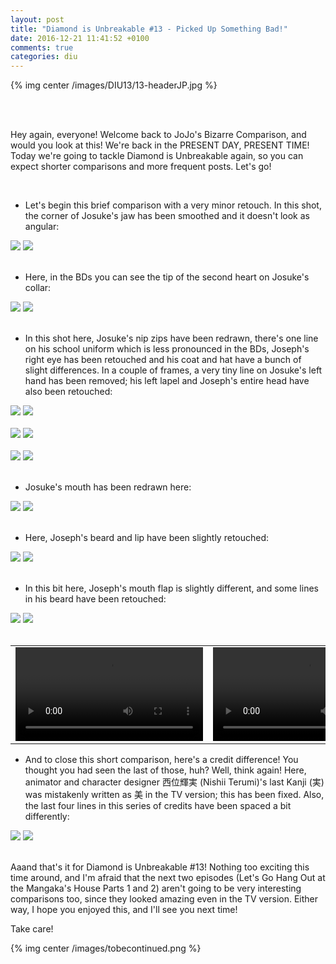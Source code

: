 ```yaml
---
layout: post
title: "Diamond is Unbreakable #13 - Picked Up Something Bad!"
date: 2016-12-21 11:41:52 +0100
comments: true
categories: diu
---
```


{% img center /images/DIU13/13-headerJP.jpg %}
<!-- more -->

<br>
<br>

Hey again, everyone! Welcome back to JoJo's Bizarre Comparison, and would you look at this! We're back in the PRESENT DAY, PRESENT TIME! Today we're going to tackle Diamond is Unbreakable again, so you can expect shorter comparisons and more frequent posts. Let's go!

<br>

- Let's begin this brief comparison with a very minor retouch. In this shot, the corner of Josuke's jaw has been smoothed and it doesn't look as angular:

<div id="container1" class="twentytwenty-container">
 <img src="./../images/DIU13/tv-07000.jpg" />
 <img src="./../images/DIU13/bd-07000.jpg" />
</div>

<br>

- Here, in the BDs you can see the tip of the second heart on Josuke's collar:

<div id="container1" class="twentytwenty-container">
 <img src="./../images/DIU13/tv-07885.jpg" />
 <img src="./../images/DIU13/bd-07885.jpg" />
</div>

<br>

- In this shot here, Josuke's nip zips have been redrawn, there's one line on his school uniform which is less pronounced in the BDs, Joseph's right eye has been retouched and his coat and hat have a bunch of slight differences. In a couple of frames, a very tiny line on Josuke's left hand has been removed; his left lapel and Joseph's entire head have also been retouched:

<div id="container1" class="twentytwenty-container">
 <img src="./../images/DIU13/tv-15880.jpg" />
 <img src="./../images/DIU13/bd-15880.jpg" />
</div>

<br>

<div id="container1" class="twentytwenty-container">
 <img src="./../images/DIU13/tv-15895.jpg" />
 <img src="./../images/DIU13/bd-15895.jpg" />
</div>

<br>

<div id="container1" class="twentytwenty-container">
 <img src="./../images/DIU13/tv-16020.jpg" />
 <img src="./../images/DIU13/bd-16020.jpg" />
</div>

<br>

- Josuke's mouth has been redrawn here:

<div id="container1" class="twentytwenty-container">
 <img src="./../images/DIU13/tv-16435.jpg" />
 <img src="./../images/DIU13/bd-16435.jpg" />
</div>

<br>

- Here, Joseph's beard and lip have been slightly retouched:

<div id="container1" class="twentytwenty-container">
 <img src="./../images/DIU13/tv-16585.jpg" />
 <img src="./../images/DIU13/bd-16585.jpg" />
</div>

<br>

- In this bit here, Joseph's mouth flap is slightly different, and some lines in his beard have been retouched:

<div id="container1" class="twentytwenty-container">
 <img src="./../images/DIU13/tv-31211.jpg" />
 <img src="./../images/DIU13/bd-31211.jpg" />
</div>

<br>

<table width="100%">
<tr>
<td align="left" valign="top" width="50%">
<video class='center' nocontrols loop preload='auto'>
  <source src="./../videos/DIU13/TV 01 - mouth flap.webm" type='video/webm; codecs="vp8, vorbis"'>
</video>
</td>
<td align="left" valign="top" width="50%">
<video class='center' nocontrols loop preload='auto'>
  <source src="./../videos/DIU13/BD 01 - mouth flap.webm" type='video/webm; codecs="vp8, vorbis"'>
</video>
</td>
</tr>
</table>

- And to close this short comparison, here's a credit difference! You thought you had seen the last of those, huh? Well, think again! Here, animator and character designer 西位輝実 (Nishii Terumi)'s last Kanji (実) was mistakenly written as 美 in the TV version; this has been fixed. Also, the last four lines in this series of credits have been spaced a bit differently:

<div id="container1" class="twentytwenty-container">
 <img src="./../images/DIU13/tv-32605.jpg" />
 <img src="./../images/DIU13/bd-32605.jpg" />
</div>

<br>

Aaand that's it for Diamond is Unbreakable #13! Nothing too exciting this time around, and I'm afraid that the next two episodes (Let's Go Hang Out at the Mangaka's House Parts 1 and 2) aren't going to be very interesting comparisons too, since they looked amazing even in the TV version. Either way, I hope you enjoyed this, and I'll see you next time!

Take care!

{% img center /images/tobecontinued.png %}
